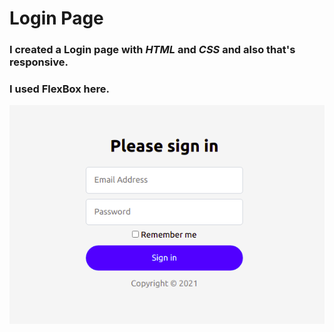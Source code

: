 # Login Page
### I created a **Login page** with *HTML* and *CSS* and also that's **responsive**.
### I used FlexBox here.
![Finally_result](Images/Finally_result.png)